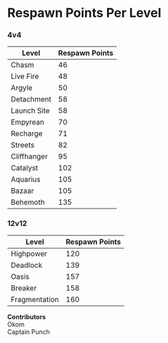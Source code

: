 # Respawn Points Per Level

### 4v4

| Level       | Respawn Points |
| ----------- | -------------- |
| Chasm       | 46             |
| Live Fire   | 48             |
| Argyle      | 50             |
| Detachment  | 58             |
| Launch Site | 58             |
| Empyrean    | 70             |
| Recharge    | 71             |
| Streets     | 82             |
| Cliffhanger | 95             |
| Catalyst    | 102            |
| Aquarius    | 105            |
| Bazaar      | 105            |
| Behemoth    | 135            |

### 12v12

| Level         | Respawn Points |
| ------------- | -------------- |
| Highpower     | 120            |
| Deadlock      | 139            |
| Oasis         | 157            |
| Breaker       | 158            |
| Fragmentation | 160            |

**Contributors**\
Okom\
Captain Punch
